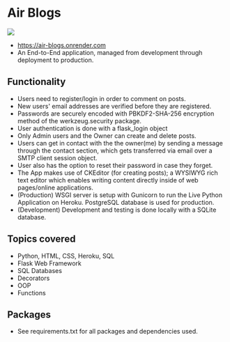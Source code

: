 # Air Blogs
<img src="https://raw.githubusercontent.com/bose-aritra2003/my-blog-website/master/static/assets/favicon.ico"></img>

* https://air-blogs.onrender.com
* An End-to-End application, managed from development through deployment to production.


## Functionality
* Users need to register/login in order to comment on posts.
* New users' email addresses are verified before they are registered.
* Passwords are securely encoded with PBKDF2-SHA-256 encryption method of the werkzeug.security package.
* User authentication is done with a flask_login object
* Only Admin users and the Owner can create and delete posts.
* Users can get in contact with the the owner(me) by sending a message through the contact section, which gets transferred via email over a SMTP client session object.
* User also has the option to reset their password in case they forget.
* The App makes use of CKEditor (for creating posts); a WYSIWYG rich text editor which enables writing content directly inside of web pages/online applications.
* (Production) WSGI server is setup with Gunicorn to run the Live Python Application on Heroku. PostgreSQL database is used for production.
* (Development) Development and testing is done locally with a SQLite database.

## Topics covered

* Python, HTML, CSS, Heroku, SQL
* Flask Web Framework 
* SQL Databases
* Decorators
* OOP
* Functions

## Packages
* See requirements.txt for all packages and dependencies used.

